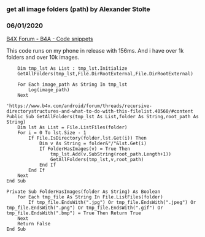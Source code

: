 ### get all image folders (path) by Alexander Stolte
### 06/01/2020
[B4X Forum - B4A - Code snippets](https://www.b4x.com/android/forum/threads/118500/)

This code runs on my phone in release with 156ms. And i have over 1k folders and over 10k images.  
  

```B4X
    Dim tmp_lst As List : tmp_lst.Initialize     
    GetAllFolders(tmp_lst,File.DirRootExternal,File.DirRootExternal)  
      
    For Each image_path As String In tmp_lst  
        Log(image_path)  
    Next
```

  
  

```B4X
'https://www.b4x.com/android/forum/threads/recursive-directorystructures-and-what-to-do-with-this-filelist.40560/#content  
Public Sub GetAllFolders(tmp_lst As List,folder As String,root_path As String)  
    Dim lst As List = File.ListFiles(folder)  
    For i = 0 To lst.Size - 1  
        If File.IsDirectory(folder,lst.Get(i)) Then  
            Dim v As String = folder&"/"&lst.Get(i)  
            If FolderHasImages(v) = True Then  
                tmp_lst.Add(v.SubString(root_path.Length+1))  
                GetAllFolders(tmp_lst,v,root_path)  
            End If  
        End If  
    Next  
End Sub  
  
Private Sub FolderHasImages(folder As String) As Boolean  
    For Each tmp_file As String In File.ListFiles(folder)  
        If tmp_file.EndsWith(".jpg") Or tmp_file.EndsWith(".jpeg") Or tmp_file.EndsWith(".png") Or tmp_file.EndsWith(".gif") Or tmp_file.EndsWith(".bmp") = True Then Return True  
    Next  
    Return False  
End Sub
```
